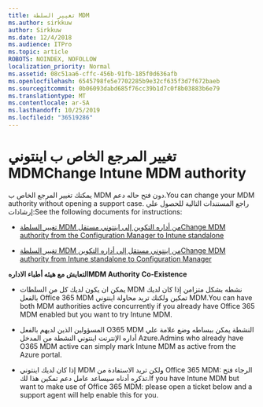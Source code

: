 ```yaml
---
title: تغيير السلطة MDM
ms.author: sirkkuw
author: Sirkkuw
ms.date: 12/4/2018
ms.audience: ITPro
ms.topic: article
ROBOTS: NOINDEX, NOFOLLOW
localization_priority: Normal
ms.assetid: 08c51aa6-cffc-456b-91fb-185f0d636afb
ms.openlocfilehash: 6545798fe5e7702285b9e32cf635f3d7f672baeb
ms.sourcegitcommit: 0b06093dabd685f76cc39b1d7c0f8b03883b6e79
ms.translationtype: MT
ms.contentlocale: ar-SA
ms.lasthandoff: 10/25/2019
ms.locfileid: "36519286"
---
```

# <a name="change-intune-mdm-authority"></a><span data-ttu-id="10737-102">تغيير المرجع الخاص ب اينتوني MDM</span><span class="sxs-lookup"><span data-stu-id="10737-102">Change Intune MDM authority</span></span>

<span data-ttu-id="10737-103">يمكنك تغيير المرجع الخاص ب MDM دون فتح حاله دعم.</span><span class="sxs-lookup"><span data-stu-id="10737-103">You can change your MDM authority without opening a support case.</span></span> <span data-ttu-id="10737-104">راجع المستندات التالية للحصول علي إرشادات:</span><span class="sxs-lookup"><span data-stu-id="10737-104">See the following documents for instructions:</span></span>
  
- [<span data-ttu-id="10737-105">تغيير السلطة MDM من أداره التكوين إلى اينتوني مستقل</span><span class="sxs-lookup"><span data-stu-id="10737-105">Change MDM authority from the Configuration Manager to Intune standalone</span></span>](https://docs.microsoft.com/sccm/mdm/deploy-use/migrate-change-mdm-authority)
    
- [<span data-ttu-id="10737-106">تغيير السلطة MDM من اينتوني مستقل إلى أداره التكوين</span><span class="sxs-lookup"><span data-stu-id="10737-106">Change MDM authority from Intune standalone to Configuration Manager</span></span>](https://docs.microsoft.com/sccm/mdm/deploy-use/change-mdm-authority)
    
 <span data-ttu-id="10737-107">**التعايش مع هيئه أطباء الاداره**</span><span class="sxs-lookup"><span data-stu-id="10737-107">**MDM Authority Co-Existence**</span></span>
  
- <span data-ttu-id="10737-108">يمكن ان يكون لديك كل من السلطات MDM نشطه بشكل متزامن إذا كان لديك بالفعل Office 365 MDM تمكين ولكنك تريد محاولة اينتوني MDM.</span><span class="sxs-lookup"><span data-stu-id="10737-108">You can have both MDM authorities active concurrently if you already have Office 365 MDM enabled but you want to try Intune MDM.</span></span>
    
- <span data-ttu-id="10737-109">المسؤولين الذين لديهم بالفعل O365 MDM النشطة يمكن ببساطه وضع علامة علي أداره الإنترنت اينتوني النشطة من المدخل Azure.</span><span class="sxs-lookup"><span data-stu-id="10737-109">Admins who already have O365 MDM active can simply mark Intune MDM as active from the Azure portal.</span></span>
    
- <span data-ttu-id="10737-110">إذا كان لديك اينتوني MDM ولكن تريد الاستفادة من Office 365 MDM: الرجاء فتح تذكره أدناه سيساعد عامل دعم تمكين هذا لك.</span><span class="sxs-lookup"><span data-stu-id="10737-110">If you have Intune MDM but want to make use of Office 365 MDM: please open a ticket below and a support agent will help enable this for you.</span></span>
    

